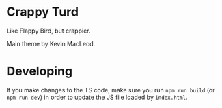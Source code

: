 # Crappy Turd

Like Flappy Bird, but crappier.

Main theme by Kevin MacLeod.

# Developing

If you make changes to the TS code, make sure you run `npm run build` (or
`npm run dev`) in order to update the JS file loaded by `index.html`.
